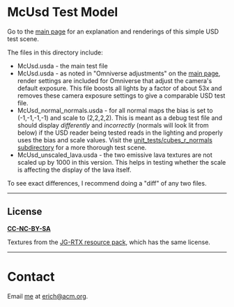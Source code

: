 # McUsd Test Model
Go to the [main page](https://github.com/erich666/McUsd) for an explanation and renderings of this simple USD test scene.

The files in this directory include:
* McUsd.usda - the main test file
* McUsd.usda - as noted in "Omniverse adjustments" on the [main page](https://github.com/erich666/McUsd), render settings are included for Omniverse that adjust the camera's default exposure. This file boosts all lights by a factor of about 53x and removes these camera exposure settings to give a comparable USD test file.
* McUsd_normal_normals.usda - for all normal maps the bias is set to (-1,-1,-1,-1) and scale to (2,2,2,2). This is meant as a debug test file and should display _differently_ and _incorrectly_ (normals will look lit from below) if the USD reader being tested reads in the lighting and properly uses the bias and scale values. Visit the [unit_tests/cubes_r_normals subdirectory](/unit_tests/cubes_r_normals) for a more thorough test scene.
* McUsd_unscaled_lava.usda - the two emissive lava textures are not scaled up by 1000 in this version. This helps in testing whether the scale is affecting the display of the lava itself.

To see exact differences, I recommend doing a "diff" of any two files.

---
## License

**[CC-NC-BY-SA](LICENSE)**

Textures from the [JG-RTX resource pack](https://github.com/jasonjgardner/jg-rtx), which has the same license.

---
# Contact
Email [me](http://erichaines.com) at [erich@acm.org](mailto:erich@acm.org).